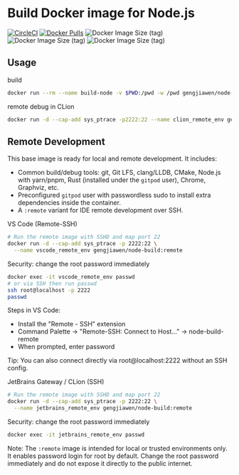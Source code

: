 # Build Docker image for Node.js
[![CircleCI](https://circleci.com/gh/gengjiawen/node-build.svg?style=svg)](https://circleci.com/gh/gengjiawen/node-build)
[![Docker Pulls](https://img.shields.io/docker/pulls/gengjiawen/node-build)](https://hub.docker.com/r/gengjiawen/node-build)
![Docker Image Size (tag)](https://img.shields.io/docker/image-size/gengjiawen/node-build/latest?label=latest)
![Docker Image Size (tag)](https://img.shields.io/docker/image-size/gengjiawen/node-build/source?label=source)
![Docker Image Size (tag)](https://img.shields.io/docker/image-size/gengjiawen/node-build/chrome?label=chrome)

## Usage
build
```bash
docker run --rm --name build-node -v $PWD:/pwd -w /pwd gengjiawen/node-build bash -c "./configure && make -j4"
```

remote debug in CLion
```bash
docker run -d --cap-add sys_ptrace -p2222:22 --name clion_remote_env gengjiawen/node-build:remote
```

## Remote Development

This base image is ready for local and remote development. It includes:

- Common build/debug tools: git, Git LFS, clang/LLDB, CMake, Node.js with yarn/pnpm, Rust (installed under the `gitpod` user), Chrome, Graphviz, etc.
- Preconfigured `gitpod` user with passwordless sudo to install extra dependencies inside the container.
- A `:remote` variant for IDE remote development over SSH.

VS Code (Remote-SSH)

```bash
# Run the remote image with SSHD and map port 22
docker run -d --cap-add sys_ptrace -p 2222:22 \
  --name vscode_remote_env gengjiawen/node-build:remote
```

Security: change the root password immediately

```bash
docker exec -it vscode_remote_env passwd
# or via SSH then run passwd
ssh root@localhost -p 2222
passwd
```

Steps in VS Code:
- Install the "Remote - SSH" extension
- Command Palette → "Remote-SSH: Connect to Host..." → node-build-remote
- When prompted, enter password

Tip: You can also connect directly via root@localhost:2222 without an SSH config.

JetBrains Gateway / CLion (SSH)

```bash
# Run the remote image with SSHD and map port 22
docker run -d --cap-add sys_ptrace -p 2222:22 \
  --name jetbrains_remote_env gengjiawen/node-build:remote
```

Security: change the root password immediately

```bash
docker exec -it jetbrains_remote_env passwd
```

Note: The `:remote` image is intended for local or trusted environments only. It enables password login for root by default. Change the root password immediately and do not expose it directly to the public internet.
